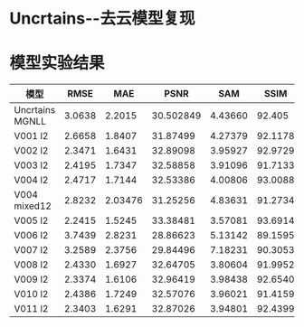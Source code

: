 # Uncrtains--去云模型复现

# 模型实验结果  
模型 | RMSE | MAE | PSNR | SAM | SSIM 
--- | --- | --- | --- | --- | ---
Uncrtains MGNLL | 3.0638 | 2.2015 | 30.502849 | 4.43660 | 92.405
V001 l2 | 2.6658 | 1.8407 | 31.87499 | 4.27379 | 92.1178 
V002 l2 | 2.3471 | 1.6431 | 32.89098 | 3.95927 | 92.9729 
V003 l2 | 2.4195 | 1.7347 | 32.58858 | 3.91096 | 91.7133
V004 l2 | 2.4717 | 1.7144 | 32.53386 | 4.00806 | 93.0088 
V004 mixed12 | 2.8232 | 2.03476 | 31.25256 | 4.83631 | 91.2734
V005 l2 | 2.2415 | 1.5245 | 33.38481 | 3.57081 | 93.6914
V006 l2 | 3.7439 | 2.8231 | 28.86623 | 5.13142 | 89.1595
V007 l2 | 3.2589 | 2.3756 | 29.84496 | 7.18231 | 90.3053
V008 l2 | 2.4330 | 1.6927 | 32.64705 | 3.80604 | 91.9952
V009 l2 | 2.3374 | 1.6106 | 32.96419 | 3.98438 | 92.6540
V010 l2 | 2.4386 | 1.7249 | 32.57076 | 3.96021 | 91.4159
V011 l2 | 2.3403 | 1.6291 | 32.87026 | 3.94801 | 92.4399
